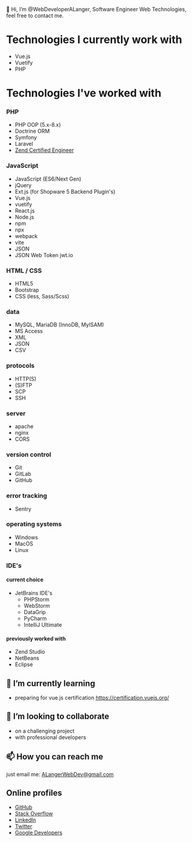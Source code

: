 👋 Hi, I’m @WebDeveloperALanger, Software Engineer Web Technologies, feel free to contact me.

# Technologies I currently work with

- Vue.js
- Vuetify
- PHP

# Technologies I've worked with

### PHP

- PHP OOP (5.x-8.x)
- Doctrine ORM
- Symfony
- Laravel
- [Zend Certified Engineer](https://www.zend-zce.com/en/yellow-pages/ZEND022047)

### JavaScript

- JavaScript (ES6/Next Gen)
- jQuery
- Ext.js (for Shopware 5 Backend Plugin's)
- Vue.js
- vuetify
- React.js
- Node.js
- npm
- npx
- webpack
- vite
- JSON
- JSON Web Token jwt.io

### HTML / CSS

- HTML5
- Bootstrap
- CSS (less, Sass/Scss)

### data

- MySQL, MariaDB (InnoDB, MyISAM)
- MS Access
- XML
- JSON
- CSV

### protocols

- HTTP(S)
- (S)FTP
- SCP
- SSH

### server

- apache
- nginx
- CORS

### version control

- Git
- GitLab
- GitHub

### error tracking

- Sentry

### operating systems

- Windows
- MacOS
- Linux

### IDE's

#### current choice

- JetBrains IDE's
    - PHPStorm
    - WebStorm
    - DataGrip
    - PyCharm
    - IntelliJ Ultimate

#### previously worked with

- Zend Studio
- NetBeans
- Eclipse

## 🌱 I’m currently learning

- preparing for vue.js certification https://certification.vuejs.org/

## 💞️ I’m looking to collaborate

- on a challenging project
- with professional developers

## 📫 How you can reach me

just email me:
[ALangerWebDev@gmail.com](mailto:ALangerWebDev@gmail.com?subject=[GitHub])

## Online profiles

- [GitHub](https://github.com/WebDeveloperALanger)
- [Stack Overflow](https://stackoverflow.com/users/9572523/alwebdev)
- [LinkedIn](https://www.linkedin.com/in/Andre-Langer-Web-Developer)
- [Twitter](https://twitter.com/ALangerWebDev)
- [Google Developers](https://g.dev/AndreLanger)

<!---
WebDeveloperALanger/WebDeveloperALanger is a ✨ special ✨ repository because its `README.md` (this file) appears on your GitHub profile.
You can click the Preview link to take a look at your changes.
--->
